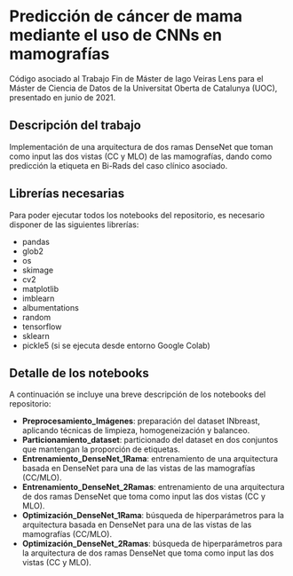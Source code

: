 # Predicción de cáncer de mama mediante el uso de CNNs en mamografías
Código asociado al Trabajo Fin de Máster de Iago Veiras Lens para el Máster de Ciencia de Datos de la Universitat Oberta de Catalunya (UOC), presentado en junio de 2021.

## Descripción del trabajo
Implementación de una arquitectura de dos ramas DenseNet que toman como input las dos vistas (CC y MLO) de las mamografías, dando como predicción la etiqueta en Bi-Rads del caso clínico asociado.

## Librerías necesarias
Para poder ejecutar todos los notebooks del repositorio, es necesario disponer de las siguientes librerías:
* pandas
* glob2
* os
* skimage
* cv2
* matplotlib
* imblearn
* albumentations
* random
* tensorflow
* sklearn
* pickle5 (si se ejecuta desde entorno Google Colab)

## Detalle de los notebooks
A continuación se incluye una breve descripción de los notebooks del repositorio:
*  __Preprocesamiento_Imágenes__: preparación del dataset INbreast, aplicando técnicas de limpieza, homogeneización y balanceo.
*  __Particionamiento_dataset__: particionado del dataset en dos conjuntos que mantengan la proporción de etiquetas.
*  __Entrenamiento_DenseNet_1Rama__: entrenamiento de una arquitectura basada en DenseNet para una de las vistas de las mamografías (CC/MLO).
*  __Entrenamiento_DenseNet_2Ramas__: entrenamiento de una arquitectura de dos ramas DenseNet que toma como input las dos vistas (CC y MLO).
*  __Optimización_DenseNet_1Rama__: búsqueda de hiperparámetros para la arquitectura basada en DenseNet para una de las vistas de las mamografías (CC/MLO).
*  __Optimización_DenseNet_2Ramas__: búsqueda de hiperparámetros para la arquitectura de dos ramas DenseNet que toma como input las dos vistas (CC y MLO).

